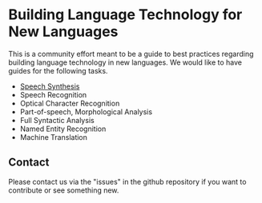 # Building Language Technology for New Languages

This is a community effort meant to be a guide to best practices regarding building language technology in new languages.
We would like to have guides for the following tasks.

* [Speech Synthesis](speech-synthesis/)
* Speech Recognition
* Optical Character Recognition
* Part-of-speech, Morphological Analysis
* Full Syntactic Analysis
* Named Entity Recognition
* Machine Translation

## Contact

Please contact us via the "issues" in the github repository if you want to contribute or see something new.
